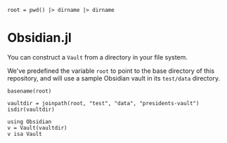 
```@setup intro
root = pwd() |> dirname |> dirname
```



# Obsidian.jl

You can construct a `Vault` from a directory in your file system.

We've predefined the variable `root` to point to the base directory of this repository, and will use a sample Obsidian vault in its `test/data` directory.

```@example intro
basename(root)
```

```@example intro
vaultdir = joinpath(root, "test", "data", "presidents-vault")
isdir(vaultdir)
```

```@example intro
using Obsidian
v = Vault(vaultdir)
v isa Vault
```